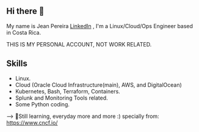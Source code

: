 ## Hi there 👋

My name is Jean Pereira [LinkedIn](https://www.linkedin.com/in/jean-pereira-1018aa161/) , I'm a Linux/Cloud/Ops Engineer based in Costa Rica.

THIS IS MY PERSONAL ACCOUNT, NOT WORK RELATED.

## Skills
- Linux.
- Cloud (Oracle Cloud Infrastructure(main), AWS, and DigitalOcean)
- Kubernetes, Bash, Terraform, Containers.
- Splunk and Monitoring Tools related.
- Some Python coding.  

--> 🌱Still learning, everyday more and more :) specially from: https://www.cncf.io/
